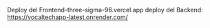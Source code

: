 
Deploy del Frontend-three-sigma-96.vercel.app 
deploy del Backend: https://vocaltechapp-latest.onrender.com/
